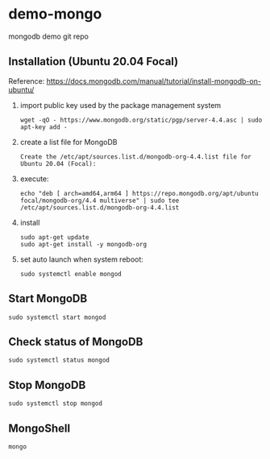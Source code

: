 # demo-mongo
mongodb demo git repo

## Installation (Ubuntu 20.04 Focal)
Reference: https://docs.mongodb.com/manual/tutorial/install-mongodb-on-ubuntu/
1. import public key used by the package management system
    ```
    wget -qO - https://www.mongodb.org/static/pgp/server-4.4.asc | sudo apt-key add -
    ```
2. create a list file for MongoDB
    ```
    Create the /etc/apt/sources.list.d/mongodb-org-4.4.list file for Ubuntu 20.04 (Focal):
    ```
3.  execute:
    ```
    echo "deb [ arch=amd64,arm64 ] https://repo.mongodb.org/apt/ubuntu focal/mongodb-org/4.4 multiverse" | sudo tee /etc/apt/sources.list.d/mongodb-org-4.4.list
    ```
4. install
    ```
    sudo apt-get update
    sudo apt-get install -y mongodb-org
    ```
5. set auto launch when system reboot:
    ```
    sudo systemctl enable mongod
    ```

## Start MongoDB
```
sudo systemctl start mongod
```

## Check status of MongoDB
```
sudo systemctl status mongod
```

## Stop MongoDB
```
sudo systemctl stop mongod
```

## MongoShell
```
mongo
```